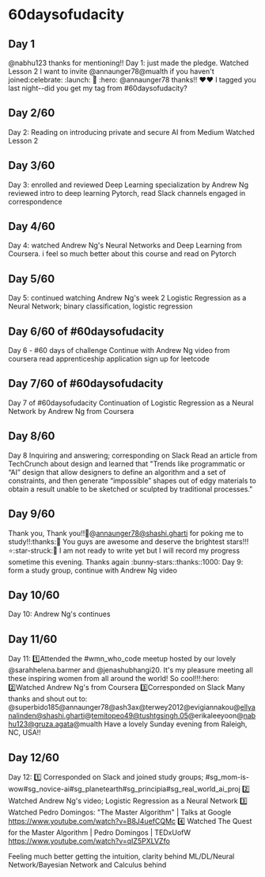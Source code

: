 # 60daysofudacity

## Day 1
@nabhu123 thanks for mentioning!!
Day 1: just made the pledge. Watched Lesson 2
I want to invite @annaunger78@mualth if you haven't joined:celebrate: :launch: :herb: :hero:
@annaunger78 thanks!! :heart::heart: I tagged you last night--did you get my tag from #60daysofudacity?

## Day 2/60

Day 2: Reading on introducing private and secure AI from Medium 
Watched Lesson 2

## Day 3/60

Day 3: enrolled and reviewed Deep Learning specialization by Andrew Ng 
reviewed intro to deep learning Pytorch, 
read Slack channels 
engaged in correspondence

## Day 4/60

Day 4: watched Andrew Ng's Neural Networks and Deep Learning from Coursera. i feel so much better about this course and read on Pytorch

## Day 5/60

Day 5: continued watching Andrew Ng's week 2 Logistic Regression as a Neural Network; binary classification, logistic regression

## Day 6/60 of #60daysofudacity

Day 6 - #60 days of challenge
Continue with Andrew Ng video from coursera
read apprenticeship application
sign up for leetcode

## Day 7/60 of #60daysofudacity

Day 7 of #60daysofudacity
Continuation of Logistic Regression as a Neural Network by Andrew Ng from Coursera

## Day 8/60 

Day 8
Inquiring and answering; corresponding on Slack
Read an article from TechCrunch about design and learned that "Trends like programmatic or “AI” design that allow designers to define an algorithm and a set of constraints, and then generate “impossible” shapes out of edgy materials to obtain a result unable to be sketched or sculpted by traditional processes."

## Day 9/60

Thank you, Thank you!!:raised_hands:@annaunger78@shashi.gharti for poking me to study!!:thanks::slightly_smiling_face: You guys are awesome and deserve the brightest stars!!!:star::star-struck::star2: I am not ready to write yet but I will record my progress sometime this evening. Thanks again :bunny-stars::thanks::1000:
Day 9: form a study group, continue with Andrew Ng video

## Day 10/60

Day 10: Andrew Ng's continues

## Day 11/60
Day 11:
:one:Attended the #wmn_who_code meetup hosted by our lovely @sarahhelena.barmer and @jenashubhangi20. It's my pleasure meeting all these inspiring women from all around the world! So cool!!!:hero:
:two:Watched Andrew Ng's from Coursera
:three:Corresponded on Slack
Many thanks and shout out to: @superbido185@annaunger78@ash3ax@terwey2012@evigiannakou@ellyanalinden@shashi.gharti@temitopeo49@tushtgsingh.05@erikaleeyoon@nabhu123@gruza.agata@mualth
Have a lovely Sunday evening from Raleigh, NC, USA!!

## Day 12/60
Day 12:
:one: Corresponded on Slack and joined study groups; #sg_mom-is-wow#sg_novice-ai#sg_planetearth#sg_principia#sg_real_world_ai_proj
:two: Watched Andrew Ng's video; Logistic Regression as a Neural Network
:three: Watched Pedro Domingos: "The Master Algorithm" | Talks at Google
https://www.youtube.com/watch?v=B8J4uefCQMc
:four: Watched The Quest for the Master Algorithm | Pedro Domingos | TEDxUofW
https://www.youtube.com/watch?v=qIZ5PXLVZfo

Feeling much better getting the intuition, clarity behind ML/DL/Neural Network/Bayesian Network and Calculus behind
